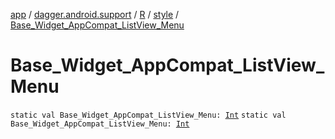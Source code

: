 [app](../../../index.md) / [dagger.android.support](../../index.md) / [R](../index.md) / [style](index.md) / [Base_Widget_AppCompat_ListView_Menu](./-base_-widget_-app-compat_-list-view_-menu.md)

# Base_Widget_AppCompat_ListView_Menu

`static val Base_Widget_AppCompat_ListView_Menu: `[`Int`](https://kotlinlang.org/api/latest/jvm/stdlib/kotlin/-int/index.html)
`static val Base_Widget_AppCompat_ListView_Menu: `[`Int`](https://kotlinlang.org/api/latest/jvm/stdlib/kotlin/-int/index.html)